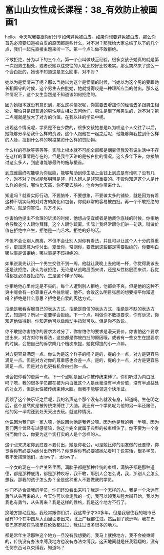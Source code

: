 # 富山山女性成长课程：38_有效防止被画画1

hello，今天呢我要跟你们分享如何避免被白皮。如果你想要避免被白皮，那么你首先必须要知道被白皮的原因都是些什么，对不对？那我给大家总结了以下的几个点，我们一起先直接主题来听一下。第一个点叫做不敢拒绝。

不敢拒绝，分为以下的三个点。第一个点叫做缺乏经验。很多女孩子她真的就是第一次跟男生相处，或者说她以往交往的人呢比较好比较老实。那么突然来了这么一个会白批的，她也不知道这是怎么回事，对不对？

她以为是爱情来了呢？那么当她以为这个是爱情的时候，当她以为这个男的要跟她长相厮守的时候，这个男生去白批她，她就觉得哎是一种理所应当的付出。那么这种情况下，这个女生当然是不知道该如何拒绝的。

因为她根本就没有意识到，那么这种情况呢，你需要去增加你的经验去多跟男生相处，哪怕只是跟普通的男性朋友相处去问他们，男生是很了解男生的，对不对？第二点呢就是放大了对方的价值。在我以往的学员中呢。

出现这个情况呢，学员是不在少数的，很多女孩她总是以为哎这个人交往了以后，她能够分享给我什么样的资源。这个人跟他在一起之后呢，他能够帮我拉到什么样的人脉，拉到什么样的啊投某资什么样的赞助物。

什么样的存款等等等等。实际上根本就不可能全部都是烟雾但我没有说生活中不存在这样的事情是存在的。但是我今天讲的是被白批的情况。这么多年下来，你接触过这么多人，到底谁能够最终的施与援首。

到底谁最终呢能够为你赋能，能够帮助到你生活上金钱上到底是有谁呢？没有几个，对不对？所以能够明辨是非，时人辨人是非常重要的。不管你知道这个人是什么样的身份，哪怕比天高，你不要去脑补，他会为你带来什么。

知道吗？就看实际行动，不要脑补，不要想象，不要做太多的铺垫，就是因为有着这种不切实际的对对方的美化和包装，你就非常的容易被白批。再一个不敢拒绝的点呢，就是你害怕。对方不买。

你害怕他提出不合理的诉求的时候，他想占便宜或者是他裁你底线的时候，你拒绝会导致这个人跟你拜拜，这个人跟你疏离。实际上我经常跟你们讲一句话，叫做价值在拒绝中产生，拒绝是一门艺术。拒绝的好的话。

不但不会让别人疏离，不但不会让别人对你有看法，并且可以让这个人十分的尊重你，更加愿意为你付出，宠爱你，常则你，要做到这些都是需要拒绝的。你要明白哪些事是该拒绝，哪些事是不该拒绝的。

如果说我先认识一个男生交往不到一周，他就让我晚上去他喝一杯，你觉得我该去还是该拒绝，我认为该拒绝，无论是从战略层面来讲，还是从性格层面来讲，我觉得都是必须要拒绝的。生是这个样子的啊。

你拒绝他心里肯定是不爽的。每个人遭到别人拒绝，他都会不爽。但是他的这种不爽中呢会有一份尊重在从今往后呢，他不。会敢这么明目张胆的想要摆平你知道吗？拒绝是什么意思？拒绝是自爱的表达方式。

拒绝是我看得起自己的表达方式，拒绝是自信的表达方式，拒绝是不缺的表达方式，知道吗？所以一定要学会拒绝。下一个点。叫做你不敢提要求，你有诉求，你知道他做得到，你知道他可以做动动手指就可以。但是你不敢说。

你不敢提你害怕你的要求太过分了，你害怕你的要求是漫天要价。你害怕这个要求提出来，对方对你有看法，这些都是你被白批的原因哦，或者有一些女生在提要求的时候，会把自己的诉求降几个档次来提，她觉得提的小一点嘛。

对方更容易满足一点。你认为是这个样子的吗？是的，提的小一点，对方是更容易满足一点。但是对方对你的尊重感也会差一点。是的，提的小一点，对方是更容易满足一点。但是对方也更有机会白批你一点。

也会把你看的更扁一点。下一个点呢是因为你被传统束缚了。你们听过为内白批吗？嗯，我的很多学员都在被为内白批这个人是丝毫没有半点价值，没有半点益处的对女方，但是女性被传统束缚大脑。而我不能够领这个快乐证。

我领了这个快乐证之后呢，我的名声这个那个没有名就没有身，知道吗。生在明之后，这个显然就是被传统束缚住了大脑。我还有一个学员呢为他的另一半还赌债，他的另一半呢还到处天天出去玩。就这种情况。

他说因为我们是一家人嘛，他说因为他是我老公嘛。因为他是我的另一半嘛。因为我们两个曾经有过感情嘛，你这个完全就属于典型的被束缚住了。你不要为一个身份而做什么，你要为这个实打实的人是个怎样的人。

这个点来决定你到底要不要付出，她是你老公，可是她比你的朋友做的还要惨，你觉得你有必要为她付出所有吗？你觉得你有必要被她站着吗？说实话，很多学员，我不爱搭理他们，太low了，太low了。

一个女的现在一个烂关系里面，满脑子都是那种传统的束缚，满脑子都是那种道德，都是那种底线，都是那种哎呀，我不敢，那别人会怎么说，我，那别人会怎么想我，那我的孩子怎么办？全是这种重人不要做我的学员。

你们不适合做我的学员，你们还没看出来吗？我是一个怎样的人，我是一个永远有勇气从头再来的人，今天你可以收走我的一切，我可以领我从睡大街开始，我以为我也有勇气，从头再来？我是这样的性格，我是这个地方不行了。

换地方挪动屁股。我经常跟你们讲，我这辈子才30多年，但是我居住我的城市已经有10个在中国从大山里面走出来，北上广我都住过。然后到了欧洲啊，我在巴黎巴塞罗那在马德里在伦敦都住过，我住过很多很多的地方。

都是常年生活那种这个地方一旦没有我想要的。我马上就换地方，我不会被束缚的，传统没有办法束缚我地方也没有办法束缚我。这天地间就是任我翱翔的，没有任何东西可以束缚我，知道吗？

